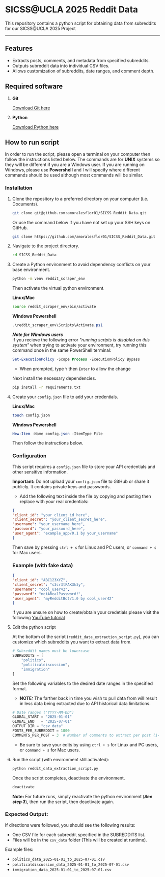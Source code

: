 # SICSS@UCLA 2025 Reddit Data

This repository contains a python script for obtaining data from subreddits for our SICSS@UCLA 2025 Project

---

## Features

- Extracts posts, comments, and metadata from specified subreddits.
- Outputs subreddit data into individual CSV files.
- Allows customization of subreddits, date ranges, and comment depth.

## Required software

1. **Git**

    
    [Download Git here](https://git-scm.com/downloads)
    

1. **Python**

    [Download Python here](https://www.python.org/downloads/)

## How to run script

In order to run the script, please open a terminal on your computer then follow the instructions listed below. The commands are for **UNIX** systems so they will be different if you are a Windows user. If you are running on Windows, please use **Powershell** and I will specify where different commands should be used although most commands will be similar.

### Installation

1. Clone the repository to a preferred directory on your computer (i.e. Documents).

    ```bash
    git clone git@github.com:amoralesflor01/SICSS_Reddit_Data.git
    ```
    Or use the command below if you have not set up your SSH keys on GitHub.

    ```bash
    git clone https://github.com/amoralesflor01/SICSS_Reddit_Data.git
    ```

1. Navigate to the project directory.
 
    ```bash
    cd SICSS_Reddit_Data
    ```

1. Create a Python environment to avoid dependency conflicts on your base environment.

    ```bash
    python -m venv reddit_scraper_env
    ```

    Then activate the virtual python environment.

    **Linux/Mac**
    ```bash
    source reddit_scraper_env/bin/activate
    ```
    **Windows Powershell**
    ```powershell
    .\reddit_scraper_env\Scripts\Activate.ps1
    ```

    ***Note for Windows users***  
    If you recieve the following error *"running scripts is disabled on this system"* when trying to activate your environment, try running this command once in the same PowerShell terminal:

    ```powershell
    Set-ExecutionPolicy -Scope Process -ExecutionPolicy Bypass
    ```
    * When prompted, type `Y` then `Enter` to allow the change  

    Next install the necessary dependencies.

    ```bash
    pip install -r requirements.txt
    ```

1. Create your `config.json` file to add your credentials.

    **Linux/Mac**
    ```bash
    touch config.json
    ```
    
    **Windows Powershell**
    ```powershell
    New-Item -Name config.json -ItemType File
    ```

    Then follow the instructions below.

    ### Configuration

    This script requires a `config.json` file to store your API credentials and other sensitive information. 

    **Important:** Do not upload your `config.json` file to GitHub or share it publicly. It contains private keys and passwords.

    - Add the following text inside the file by copying and pasting then replace with your real credentials:

    ```json
    {
    "client_id": "your_client_id_here",
    "client_secret": "your_client_secret_here",
    "username": "your_username_here",
    "password": "your_password_here",
    "user_agent": "example_app/0.1 by your_username"
    }
    ```
    Then save by pressing `ctrl + s` for Linux and PC users, or `command + s` for Mac users.

    ### Example (with fake data)

    ```json
    {
    "client_id": "ABC123XYZ",
    "client_secret": "s3cr3tFAK3k3y",
    "username": "cool_user42",
    "password": "notARealPassword!",
    "user_agent": "myRedditBot/1.0 by cool_user42"
    }
    ```
    If you are unsure on how to create/obtain your credetials please visit the following [YouTube tutorial](https://www.youtube.com/watch?v=x9boO9x3TDA)

1. Edit the python script

    At the bottom of the script (`reddit_data_extraction_script.py`), you can customize which subreddits you want to extract data from.


    ```python
    # Subreddit names must be lowercase
    SUBREDDITS = [
        "politics", 
        "politicaldiscussion", 
        "immigration"
    ]
    ```

    Set the following variables to the desired date ranges in the specified format.

    - **NOTE:** The farther back in time you wish to pull data from will result in less data being extracted due to API historical data limitations.

    ```python
    # Date ranges ("YYYY-MM-DD")
    GLOBAL_START = "2025-01-01" 
    GLOBAL_END   = "2025-07-01"  
    OUTPUT_DIR = "csv_data"
    POSTS_PER_SUBREDDIT = 1000
    COMMENTS_PER_POST = 3  # Number of comments to extract per post (1-10 recommended)
    ```
    - Be sure to save your edits by using `ctrl + s` for Linux and PC users, or `command + s` for Mac users.

1. Run the script (with environment still activated):

    ```bash
    python reddit_data_extraction_script.py
    ```

    Once the script completes, deactivate the environment.

    ```bash
    deactivate
    ```

    **Note:** For future runs, simply reactivate the python environment (***See step 3***), then run the script, then deactivate again.  

### Expected Output:

If directions were followed, you should see the following results:
- One CSV file for each subreddit specified in the SUBREDDITS list.
- Files will be in the `csv_data` folder (This will be created at runtime).

Example files:
- `politics_data_2025-01-01_to_2025-07-01.csv`
- `politicaldiscussion_data_2025-01-01_to_2025-07-01.csv`
- `immigration_data_2025-01-01_to_2025-07-01.csv`